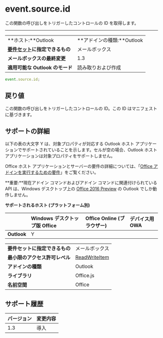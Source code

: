 

# <a name="event.source.id"></a>event.source.id
この関数の呼び出しをトリガーしたコントロールの ID を取得します。

****

|||
|:-----|:-----|
|**ホスト:**Outlook|**アドインの種類:**Outlook|
|**[要件セット](../../docs/overview/specify-office-hosts-and-api-requirements.md)に指定できるもの**|メールボックス|
|**メールボックスの最終変更**|1.3|
|**適用可能な Outlook のモード**|読み取りおよび作成|



```js
event.source.id;
```


## <a name="return-value"></a>戻り値

この関数の呼び出しをトリガーしたコントロールの ID。この ID はマニフェストに基づきます。


## <a name="support-details"></a>サポートの詳細


以下の表の大文字 Y は、対象プロパティが対応する Outlook ホスト アプリケーションでサポートされていることを示します。セルが空の場合、Outlook ホスト アプリケーションは対象プロパティをサポートしません。

Office ホスト アプリケーションとサーバーの要件の詳細については、「[Office アドインを実行するための要件](../../docs/overview/requirements-for-running-office-add-ins.md)」をご覧ください。

 **重要:**現在アドイン コマンドおよびアドイン コマンドに関連付けられている API は、Windows デスクトップ上の [Office 2016 Preview](https://products.office.com/en-us/office-2016-preview) の Outlook でしか動作しません。


**サポートされるホスト (プラットフォーム別)**

| |**Windows デスクトップ版 Office**|**Office Online (ブラウザー)**|**デバイス用 OWA**|
|:-----|:-----|:-----|:-----|
|**Outlook**|Y|||

|||
|:-----|:-----|
|**要件セットに指定できるもの**|メールボックス|
|**最小限のアクセス許可レベル**|[ReadWriteItem](../../docs/outlook/understanding-outlook-add-in-permissions.md)|
|**アドインの種類**|Outlook|
|**ライブラリ**|Office.js|
|**名前空間**|Office|

## <a name="support-history"></a>サポート履歴




|**バージョン**|**変更内容**|
|:-----|:-----|
|1.3|導入|
